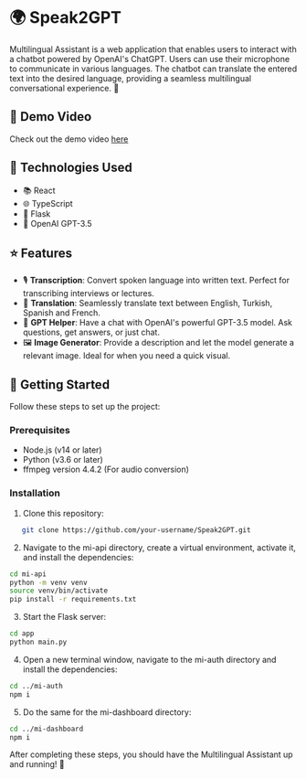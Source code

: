 # 🌍 Speak2GPT

Multilingual Assistant is a web application that enables users to interact with a chatbot powered by OpenAI's ChatGPT. Users can use their microphone to communicate in various languages. The chatbot can translate the entered text into the desired language, providing a seamless multilingual conversational experience. 💬

## 🎥 Demo Video

Check out the demo video [here](https://neil-tarar.com/videos/Speak2GPT_demo.mp4)

## 🔧 Technologies Used

- 📚 React
- 🌐 TypeScript
- 🐍 Flask
- 🧠 OpenAI GPT-3.5

## ⭐ Features

- 🎙️ **Transcription**: Convert spoken language into written text. Perfect for transcribing interviews or lectures.
- 🔄 **Translation**: Seamlessly translate text between English, Turkish, Spanish and French.
- 🤖 **GPT Helper**: Have a chat with OpenAI's powerful GPT-3.5 model. Ask questions, get answers, or just chat.
- 🖼️ **Image Generator**: Provide a description and let the model generate a relevant image. Ideal for when you need a quick visual.

## 🚀 Getting Started

Follow these steps to set up the project:

### Prerequisites

- Node.js (v14 or later)
- Python (v3.6 or later)
- ffmpeg version 4.4.2 (For audio conversion)

### Installation

1. Clone this repository:

```bash
   git clone https://github.com/your-username/Speak2GPT.git
```

2. Navigate to the mi-api directory, create a virtual environment, activate it, and install the dependencies:

```bash
cd mi-api
python -m venv venv
source venv/bin/activate
pip install -r requirements.txt

```

3. Start the Flask server:

```bash
cd app
python main.py
```

4. Open a new terminal window, navigate to the mi-auth directory and install the dependencies:

```bash
cd ../mi-auth
npm i

```

5. Do the same for the mi-dashboard directory:

```bash
cd ../mi-dashboard
npm i
```

After completing these steps, you should have the Multilingual Assistant up and running! 🎉
